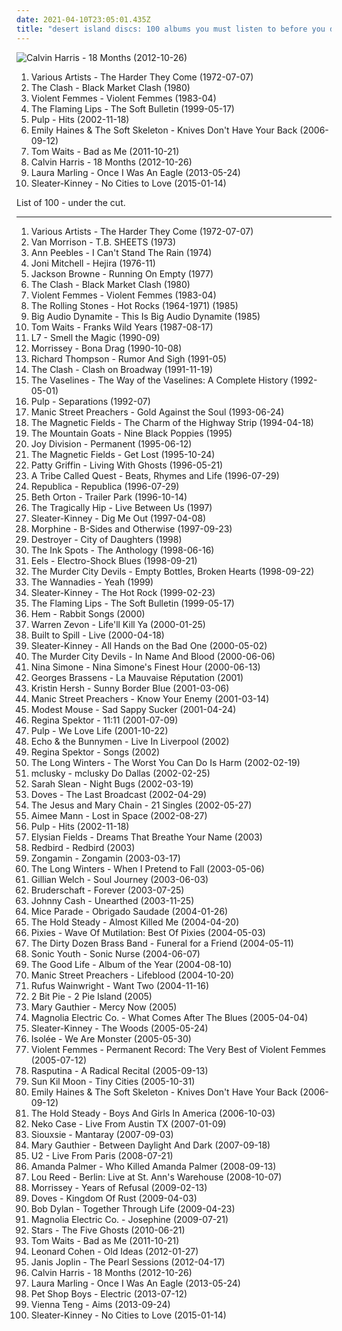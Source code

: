 ```yaml
---
date: 2021-04-10T23:05:01.435Z
title: "desert island discs: 100 albums you must listen to before you die"
---
```

![Calvin Harris - 18 Months (2012-10-26)](http://coverartarchive.org/release/4e32dd65-ee0b-47d0-a217-93752224f93f/11608487637-500.jpg "Calvin Harris - 18 Months (2012-10-26)")
<ol class="albums">
<li data-cover="https://img.discogs.com/kOWJpUyL3F_FpQ3HdX3TzTL03so=/fit-in/538x536/filters:strip_icc():format(jpeg):mode_rgb():quality(90)/discogs-images/R-393159-1176250241.jpeg.jpg" data-tags="soundtrack, reggae, reggae-pop, desert island discs, pitchfork 70s, rs 500 best, sjc" role="button">Various Artists - The Harder They Come (1972-07-07)</li>
<li data-cover="https://img.discogs.com/My-9fvAmHX7nNudLeLycC-M1z0g=/fit-in/600x593/filters:strip_icc():format(jpeg):mode_rgb():quality(90)/discogs-images/R-878236-1168448685.jpeg.jpg" data-tags="80s, post-punk, clash, desert island discs, my vinyl, own on cassette, vidette, sjc" role="button">The Clash - Black Market Clash (1980)</li>
<li data-cover="http://coverartarchive.org/release/9afa664c-9829-43d9-89fd-ce698e6f9068/1485761876-500.jpg" data-tags="80s, post-punk" role="button">Violent Femmes - Violent Femmes (1983-04)</li>
<li data-cover="http://coverartarchive.org/release/58e26176-9898-4a7e-837f-fcb221f1dfc1/21047497043-500.jpg" data-tags="indie, 90s, alternative, rock" role="button">The Flaming Lips - The Soft Bulletin (1999-05-17)</li>
<li data-cover="https://via.placeholder.com/450" data-tags="indie, rock, britpop, sheffield allsorts, fear of music" role="button">Pulp - Hits (2002-11-18)</li>
<li data-cover="https://img.discogs.com/UtBi7t1DXERRrdvkcTSdW3nD98A=/fit-in/600x600/filters:strip_icc():format(jpeg):mode_rgb():quality(90)/discogs-images/R-792756-1325069657.jpeg.jpg" data-tags="indie, female vocalists, piano" role="button">Emily Haines & The Soft Skeleton - Knives Don't Have Your Back (2006-09-12)</li>
<li data-cover="http://coverartarchive.org/release/95501339-d993-49d8-8bb0-54cb98464c29/13194367606-500.jpg" data-tags="alternative rock" role="button">Tom Waits - Bad as Me (2011-10-21)</li>
<li data-cover="http://coverartarchive.org/release/4e32dd65-ee0b-47d0-a217-93752224f93f/11608487637-500.jpg" data-tags="electronic, dance, house" role="button">Calvin Harris - 18 Months (2012-10-26)</li>
<li data-cover="http://coverartarchive.org/release/bf301708-c09d-4005-b029-65840a08f37f/15696299805-500.jpg" data-tags="folk, contemporary folk, americana, indie folk" role="button">Laura Marling - Once I Was An Eagle (2013-05-24)</li>
<li data-cover="http://coverartarchive.org/release/1d49f64c-ac5a-4d94-8486-6aceaba59046/8701541128-500.jpg" data-tags="indie rock, 2015 releases" role="button">Sleater-Kinney - No Cities to Love (2015-01-14)</li>
</ol>
List of 100 - under the cut.
<!-- more -->

_________________

<ol class="albums">
<li data-cover="https://img.discogs.com/kOWJpUyL3F_FpQ3HdX3TzTL03so=/fit-in/538x536/filters:strip_icc():format(jpeg):mode_rgb():quality(90)/discogs-images/R-393159-1176250241.jpeg.jpg" data-tags="soundtrack, reggae, reggae-pop, desert island discs, pitchfork 70s, rs 500 best, sjc" role="button">
Various Artists - The Harder They Come (1972-07-07)
</li>
<li data-cover="http://coverartarchive.org/release/a478245b-a608-4813-85b2-36fd09a4d6d2/26942669535-500.jpg" data-tags="rock, 60s, desert island discs, sjc" role="button">
Van Morrison - T.B. SHEETS (1973)
</li>
<li data-cover="https://img.discogs.com/EMk_Q_gwTyK80mTvIMd_A_4ijbo=/fit-in/586x600/filters:strip_icc():format(jpeg):mode_rgb():quality(90)/discogs-images/R-2117924-1295315544.jpeg.jpg" data-tags="soul" role="button">
Ann Peebles - I Can't Stand The Rain (1974)
</li>
<li data-cover="http://coverartarchive.org/release/7bcc031b-18eb-4055-b510-361060800261/4527165066-500.jpg" data-tags="folk, 70s" role="button">
Joni Mitchell - Hejira (1976-11)
</li>
<li data-cover="http://coverartarchive.org/release/5756323c-7d72-491b-9eb5-5864ab39e7ca/11802718870-500.jpg" data-tags="classic rock" role="button">
Jackson Browne - Running On Empty (1977)
</li>
<li data-cover="https://img.discogs.com/My-9fvAmHX7nNudLeLycC-M1z0g=/fit-in/600x593/filters:strip_icc():format(jpeg):mode_rgb():quality(90)/discogs-images/R-878236-1168448685.jpeg.jpg" data-tags="80s, post-punk, clash, desert island discs, my vinyl, own on cassette, vidette, sjc" role="button">
The Clash - Black Market Clash (1980)
</li>
<li data-cover="http://coverartarchive.org/release/9afa664c-9829-43d9-89fd-ce698e6f9068/1485761876-500.jpg" data-tags="80s, post-punk" role="button">
Violent Femmes - Violent Femmes (1983-04)
</li>
<li data-cover="http://coverartarchive.org/release/71f079be-2e35-4233-a1cb-18c458bd64fc/6939743803-500.jpg" data-tags="the rolling stones, classic rock, blues rock" role="button">
The Rolling Stones - Hot Rocks (1964-1971) (1985)
</li>
<li data-cover="http://coverartarchive.org/release/f52d8553-ab15-48bd-8bf8-43e29ac99c8b/12459062200-500.jpg" data-tags="80s" role="button">
Big Audio Dynamite - This Is Big Audio Dynamite (1985)
</li>
<li data-cover="http://coverartarchive.org/release/541d890a-9ecd-4d75-8db3-883b706d434a/4010641500-500.jpg" data-tags="blues, singer-songwriter" role="button">
Tom Waits - Franks Wild Years (1987-08-17)
</li>
<li data-cover="https://img.discogs.com/m5IMB0zq1NN8QKKZCFWLN0dkY1s=/fit-in/600x601/filters:strip_icc():format(jpeg):mode_rgb():quality(90)/discogs-images/R-5132433-1394907307-6919.jpeg.jpg" data-tags="riot grrrl" role="button">
L7 - Smell the Magic (1990-09)
</li>
<li data-cover="http://coverartarchive.org/release/74678f8d-80a8-3091-ada8-89d617241547/22697273580-500.jpg" data-tags="morrissey, alternative" role="button">
Morrissey - Bona Drag (1990-10-08)
</li>
<li data-cover="https://img.discogs.com/QYm_7zbxOi_8yRHEsa-RlXxJ5tU=/fit-in/600x593/filters:strip_icc():format(jpeg):mode_rgb():quality(90)/discogs-images/R-2084718-1263124398.jpeg.jpg" data-tags="folk rock" role="button">
Richard Thompson - Rumor And Sigh (1991-05)
</li>
<li data-cover="http://coverartarchive.org/release/8dc0d4c7-b26c-455e-b7df-2319c0da6b28/7983528242-500.jpg" data-tags="the guardian list of 1000 albums to hear before you die" role="button">
The Clash - Clash on Broadway (1991-11-19)
</li>
<li data-cover="http://coverartarchive.org/release/d16fceb3-9852-41d3-b9be-8d50fd110ae7/15842770700-500.jpg" data-tags="twee, scotland is for lovers" role="button">
The Vaselines - The Way of the Vaselines: A Complete History (1992-05-01)
</li>
<li data-cover="http://coverartarchive.org/release/ed8e6ae6-baf0-4e48-8f36-b927fd76064d/4395964292-500.jpg" data-tags="90s" role="button">
Pulp - Separations (1992-07)
</li>
<li data-cover="http://coverartarchive.org/release/9187f0d2-f9c7-4e4f-959f-f67da371dd7e/1666908080-500.jpg" data-tags="90s, alternative rock" role="button">
Manic Street Preachers - Gold Against the Soul (1993-06-24)
</li>
<li data-cover="https://img.discogs.com/oS2NzLg-4zJnZYpGV-E1kj1Ngf0=/fit-in/390x393/filters:strip_icc():format(jpeg):mode_rgb():quality(90)/discogs-images/R-4995680-1471646057-8530.jpeg.jpg" data-tags="indie, 90s" role="button">
The Magnetic Fields - The Charm of the Highway Strip (1994-04-18)
</li>
<li data-cover="http://coverartarchive.org/release/2345b971-b2bc-47bb-963f-cf8aede74b2a/7927140622-500.jpg" data-tags="folk, indie rock, singer-songwriter, folk rock, desert island discs" role="button">
The Mountain Goats - Nine Black Poppies (1995)
</li>
<li data-cover="http://coverartarchive.org/release/d7c9e8c6-b057-4f48-b04e-c460ec924eff/11920495341-500.jpg" data-tags="post-punk" role="button">
Joy Division - Permanent (1995-06-12)
</li>
<li data-cover="https://img.discogs.com/Aom3nC0ohHutlZHi-maPQevzBXY=/fit-in/600x596/filters:strip_icc():format(jpeg):mode_rgb():quality(90)/discogs-images/R-1316874-1293192052.jpeg.jpg" data-tags="synthpop" role="button">
The Magnetic Fields - Get Lost (1995-10-24)
</li>
<li data-cover="http://coverartarchive.org/release/7fe6a811-5c22-4211-b0b6-a7b8e0a270bd/28840033761-500.jpg" data-tags="singer-songwriter, alt-country, female vocalists" role="button">
Patty Griffin - Living With Ghosts (1996-05-21)
</li>
<li data-cover="http://coverartarchive.org/release/a28ae1a5-577f-3324-95bf-e8cdb1595e3e/23815611613-500.jpg" data-tags="hip-hop, 90s, hip hop" role="button">
A Tribe Called Quest - Beats, Rhymes and Life (1996-07-29)
</li>
<li data-cover="http://coverartarchive.org/release/c6bee5c2-f5b2-3339-ab89-a13f7d7c1f41/13753506399-500.jpg" data-tags="female vocalists, indie rock, 90s, pop-rock" role="button">
Republica - Republica (1996-07-29)
</li>
<li data-cover="https://img.discogs.com/Q-g8fNBSeBlsXe8jlt67IwJ9MnA=/fit-in/600x600/filters:strip_icc():format(jpeg):mode_rgb():quality(90)/discogs-images/R-114245-1264216179.jpeg.jpg" data-tags="folk, singer-songwriter" role="button">
Beth Orton - Trailer Park (1996-10-14)
</li>
<li data-cover="http://coverartarchive.org/release/e4895e4d-859c-48e4-966c-18ee276bade1/15415720886-500.jpg" data-tags="desert island discs" role="button">
The Tragically Hip - Live Between Us (1997)
</li>
<li data-cover="http://coverartarchive.org/release/d3bca172-fa17-4f55-8011-0a2851e59d19/17353601806-500.jpg" data-tags="female vocalists, indie rock, rock, punk, alternative rock, 90s, riot grrrl" role="button">
Sleater-Kinney - Dig Me Out (1997-04-08)
</li>
<li data-cover="https://img.discogs.com/ubF0BjfHDn8BWvlwpfOLIFg_9aA=/fit-in/600x592/filters:strip_icc():format(jpeg):mode_rgb():quality(90)/discogs-images/R-4628244-1370385662-4244.jpeg.jpg" data-tags="blues rock" role="button">
Morphine - B-Sides and Otherwise (1997-09-23)
</li>
<li data-cover="http://coverartarchive.org/release/57a5da39-729b-3352-9c95-e9b390e22e08/16155956543-500.jpg" data-tags="sad, canadian, 90s" role="button">
Destroyer - City of Daughters (1998)
</li>
<li data-cover="https://img.discogs.com/VO22300uDqVLZwiT4NF515eK0oY=/fit-in/500x491/filters:strip_icc():format(jpeg):mode_rgb():quality(90)/discogs-images/R-5902490-1405871731-2823.jpeg.jpg" data-tags="jazz, desert island discs, collected, out of order" role="button">
The Ink Spots - The Anthology (1998-06-16)
</li>
<li data-cover="http://coverartarchive.org/release/18274d01-86aa-4f26-ab80-5526bd285d9b/5129179403-500.jpg" data-tags="90s, indie rock" role="button">
Eels - Electro-Shock Blues (1998-09-21)
</li>
<li data-cover="http://coverartarchive.org/release/1833e684-c6e4-3896-b766-339903b983d2/15531441645-500.jpg" data-tags="punk rock, rock and roll, desert island discs, where is my bong, drunk tank singalong tune" role="button">
The Murder City Devils - Empty Bottles, Broken Hearts (1998-09-22)
</li>
<li data-cover="https://img.discogs.com/-Bws1FBEKQ6731KcjdJsjlzkwNQ=/fit-in/600x592/filters:strip_icc():format(jpeg):mode_rgb():quality(90)/discogs-images/R-605494-1412433564-9154.jpeg.jpg" data-tags="sweden, alex, desert island discs, kalle mansson" role="button">
The Wannadies - Yeah (1999)
</li>
<li data-cover="http://coverartarchive.org/release/69dfd0a6-b201-418b-ad01-5be713f43195/10549318371-500.jpg" data-tags="indie rock, indie, female vocalists" role="button">
Sleater-Kinney - The Hot Rock (1999-02-23)
</li>
<li data-cover="http://coverartarchive.org/release/58e26176-9898-4a7e-837f-fcb221f1dfc1/21047497043-500.jpg" data-tags="indie, 90s, alternative, rock" role="button">
The Flaming Lips - The Soft Bulletin (1999-05-17)
</li>
<li data-cover="https://img.discogs.com/mzrlfh0QWWb39FzQZz6tWxtTFdg=/fit-in/600x600/filters:strip_icc():format(jpeg):mode_rgb():quality(90)/discogs-images/R-958023-1177482020.jpeg.jpg" data-tags="female vocalists" role="button">
Hem - Rabbit Songs (2000)
</li>
<li data-cover="http://coverartarchive.org/release/dd7859da-63b8-46d0-b811-e05e11a2c1c2/24875604394-500.jpg" data-tags="rock, 2000s" role="button">
Warren Zevon - Life'll Kill Ya (2000-01-25)
</li>
<li data-cover="http://coverartarchive.org/release/8eb5fba9-e6fe-46db-8ff4-1ab77e1096f4/7940771884-500.jpg" data-tags="indie, rock" role="button">
Built to Spill - Live (2000-04-18)
</li>
<li data-cover="https://img.discogs.com/cWfCD7gEkow118wcDzNNMIEkSPY=/fit-in/600x600/filters:strip_icc():format(jpeg):mode_rgb():quality(90)/discogs-images/R-417166-1287409663.jpeg.jpg" data-tags="indie rock" role="button">
Sleater-Kinney - All Hands on the Bad One (2000-05-02)
</li>
<li data-cover="http://coverartarchive.org/release/ee70adc5-ad51-4974-b272-bf6282719875/25101692738-500.jpg" data-tags="punk rock, rock and roll, garage punk, desert island discs, where is my bong, headbangers ball, drunk tank singalong tune" role="button">
The Murder City Devils - In Name And Blood (2000-06-06)
</li>
<li data-cover="http://coverartarchive.org/release/80400af0-ee7b-4035-8c25-72289160ac21/28149235830-500.jpg" data-tags="jazz, jazz vocal, nina simone, simone, desert island discs, sjass" role="button">
Nina Simone - Nina Simone's Finest Hour (2000-06-13)
</li>
<li data-cover="http://coverartarchive.org/release/ef7832c2-369c-40c3-a148-527e2b59c5b6/3496279385-500.jpg" data-tags="french" role="button">
Georges Brassens - La Mauvaise Réputation (2001)
</li>
<li data-cover="http://coverartarchive.org/release/c1eedf21-be23-48eb-b079-61ff3c2941e5/2377901046-500.jpg" data-tags="alternative, singer-songwriter, 00s, desert island discs" role="button">
Kristin Hersh - Sunny Border Blue (2001-03-06)
</li>
<li data-cover="https://img.discogs.com/BtU1YkotzVIjpB_8c23e3EHr_so=/fit-in/600x939/filters:strip_icc():format(jpeg):mode_rgb():quality(90)/discogs-images/R-8194197-1569744019-7938.jpeg.jpg" data-tags="rock, 00s" role="button">
Manic Street Preachers - Know Your Enemy (2001-03-14)
</li>
<li data-cover="https://img.discogs.com/NHBEV_lr6I9U9ifhHbHWeZyLNlk=/fit-in/600x600/filters:strip_icc():format(jpeg):mode_rgb():quality(90)/discogs-images/R-5977761-1407886655-5983.jpeg.jpg" data-tags="indie, experimental, indie rock" role="button">
Modest Mouse - Sad Sappy Sucker (2001-04-24)
</li>
<li data-cover="http://coverartarchive.org/release/df05a613-0cde-4f9c-bf69-59bd3b76be3e/5817135757-500.jpg" data-tags="jazz, piano, anti-folk" role="button">
Regina Spektor - 11:11 (2001-07-09)
</li>
<li data-cover="http://coverartarchive.org/release/d8f8d195-b0ce-43c7-9435-ad236478cf9c/17812400344-500.jpg" data-tags="britpop" role="button">
Pulp - We Love Life (2001-10-22)
</li>
<li data-cover="http://coverartarchive.org/release/c1f1819a-ce97-4f2c-bff7-54f8dd2be70b/12885144100-500.jpg" data-tags="alternative, new wave, live, liverpool, echo & the bunnymen, deleted, live album, desert island discs, flashback alternatives, brilliant albums, sjc, live in liverpool" role="button">
Echo & the Bunnymen - Live In Liverpool (2002)
</li>
<li data-cover="http://coverartarchive.org/release/fcb8a3df-61cc-450e-9c9a-fbcfddffae84/16146902869-500.jpg" data-tags="piano, female vocalists" role="button">
Regina Spektor - Songs (2002)
</li>
<li data-cover="http://coverartarchive.org/release/61dfc0c1-9057-41c5-b788-a8cfe26c633a/17647597715-500.jpg" data-tags="indie, seattle, indie rock, bounce, euphoric, 2000s, blissful, barsuk, cathartic, clutter, plaintive, folksy, desert island discs, barsuk: generalized, the long winters, albums acquired in 2011" role="button">
The Long Winters - The Worst You Can Do Is Harm (2002-02-19)
</li>
<li data-cover="http://coverartarchive.org/release/c9b684e7-1820-4f91-a43b-ebf12c580d9f/6624706040-500.jpg" data-tags="noise rock" role="button">
mclusky - mclusky Do Dallas (2002-02-25)
</li>
<li data-cover="http://coverartarchive.org/release/f9416d61-7016-4dbd-bda3-7a1ec0d35735/5312408655-500.jpg" data-tags="singer-songwriter, 00s" role="button">
Sarah Slean - Night Bugs (2002-03-19)
</li>
<li data-cover="http://coverartarchive.org/release/5e306f81-9a7c-3d3a-9393-43dd35440717/24893740190-500.jpg" data-tags="britpop, indie" role="button">
Doves - The Last Broadcast (2002-04-29)
</li>
<li data-cover="http://coverartarchive.org/release/460eb1c2-1787-4c84-8aec-496251d17e8b/3205936535-500.jpg" data-tags="indie" role="button">
The Jesus and Mary Chain - 21 Singles (2002-05-27)
</li>
<li data-cover="http://coverartarchive.org/release/8fc6366c-ad31-4825-80b0-b2830ba9712b/10272280281-500.jpg" data-tags="singer-songwriter, female vocalists" role="button">
Aimee Mann - Lost in Space (2002-08-27)
</li>
<li data-cover="https://via.placeholder.com/450" data-tags="indie, rock, britpop, sheffield allsorts, fear of music" role="button">
Pulp - Hits (2002-11-18)
</li>
<li data-cover="http://coverartarchive.org/release/2448993b-2515-3afc-a2eb-be0a1022b706/19905750881-500.jpg" data-tags="desert island discs" role="button">
Elysian Fields - Dreams That Breathe Your Name (2003)
</li>
<li data-cover="http://coverartarchive.org/release/24fe9f95-6d9e-4e55-bce8-d4a2891b6f0a/11996750827-500.jpg" data-tags="purchased 09, desert island discs" role="button">
Redbird - Redbird (2003)
</li>
<li data-cover="https://img.discogs.com/hwuAGtFLnITTw3n8vr7KFTeOzPY=/fit-in/600x597/filters:strip_icc():format(jpeg):mode_rgb():quality(90)/discogs-images/R-141316-1377297796-7587.jpeg.jpg" data-tags="desert island discs" role="button">
Zongamin - Zongamin (2003-03-17)
</li>
<li data-cover="http://coverartarchive.org/release/3e5e8698-8ed5-4807-ba58-dc91e1685a37/17600926681-500.jpg" data-tags="barsuk" role="button">
The Long Winters - When I Pretend to Fall (2003-05-06)
</li>
<li data-cover="http://coverartarchive.org/release/b6f84cbc-afff-36c1-9eab-8da0633c7c6c/2255166850-500.jpg" data-tags="alt-country" role="button">
Gillian Welch - Soul Journey (2003-06-03)
</li>
<li data-cover="https://img.discogs.com/x_ZXbTXhgJAS1mE58lQEzzO1UJg=/fit-in/426x600/filters:strip_icc():format(jpeg):mode_rgb():quality(90)/discogs-images/R-175867-1555449374-8049.png.jpg" data-tags="industrial, ebm, desert island discs, recommendable" role="button">
Bruderschaft - Forever (2003-07-25)
</li>
<li data-cover="http://coverartarchive.org/release/4321855e-8e8e-4786-8506-28e6d69633b9/13966110015-500.jpg" data-tags="country" role="button">
Johnny Cash - Unearthed (2003-11-25)
</li>
<li data-cover="http://coverartarchive.org/release/5e1d0431-64dd-4e59-85c9-bdc0e311dcb7/4506037751-500.jpg" data-tags="electronica, post-rock" role="button">
Mice Parade - Obrigado Saudade (2004-01-26)
</li>
<li data-cover="https://img.discogs.com/7iSzcrftc6epdSJeV7GFGK1wLjk=/fit-in/600x600/filters:strip_icc():format(jpeg):mode_rgb():quality(90)/discogs-images/R-9335610-1478801972-5056.jpeg.jpg" data-tags="indie, indie rock, 00s, rock, american" role="button">
The Hold Steady - Almost Killed Me (2004-04-20)
</li>
<li data-cover="http://coverartarchive.org/release/7764cb26-a401-4214-9d30-be0bde7f3f19/1817430121-500.jpg" data-tags="rock" role="button">
Pixies - Wave Of Mutilation: Best Of Pixies (2004-05-03)
</li>
<li data-cover="http://coverartarchive.org/release/891e569a-c30e-45d8-a6e1-4b15953368c5/6193201031-500.jpg" data-tags="jazz, big band, new orleans, mixup, brisk sound, jazzy beats, praise and worship, desert island discs, groovy beats, jazzy flavoured, ropeadope tastemaker, kid24" role="button">
The Dirty Dozen Brass Band - Funeral for a Friend (2004-05-11)
</li>
<li data-cover="http://coverartarchive.org/release/7d60edd1-f1d0-4c29-a2a3-f9ad2d3f2de7/4808033952-500.jpg" data-tags="alternative rock" role="button">
Sonic Youth - Sonic Nurse (2004-06-07)
</li>
<li data-cover="http://coverartarchive.org/release/9e693403-f000-3fcf-abdb-2eaa4a129f71/19206229015-500.jpg" data-tags="indie rock, indie" role="button">
The Good Life - Album of the Year (2004-08-10)
</li>
<li data-cover="https://img.discogs.com/iJ1uU2VMCxYbEZpMj8xa2ne3sjI=/fit-in/600x600/filters:strip_icc():format(jpeg):mode_rgb():quality(90)/discogs-images/R-4576544-1368882873-4855.jpeg.jpg" data-tags="rock, 00s, alternative, criminally underrated" role="button">
Manic Street Preachers - Lifeblood (2004-10-20)
</li>
<li data-cover="https://img.discogs.com/3waKR4XxTJ5AsOA8BWGWHiUUw9k=/fit-in/600x517/filters:strip_icc():format(jpeg):mode_rgb():quality(90)/discogs-images/R-11072812-1520800595-4024.jpeg.jpg" data-tags="indie, singer-songwriter" role="button">
Rufus Wainwright - Want Two (2004-11-16)
</li>
<li data-cover="https://img.discogs.com/PNQ7bmMrwQm8N_Ymlm8zRbTPAeM=/fit-in/600x599/filters:strip_icc():format(jpeg):mode_rgb():quality(90)/discogs-images/R-781243-1187448395.jpeg.jpg" data-tags="electronic, british, progressive house, 00s, one little indian, desert island discs" role="button">
2 Bit Pie - 2 Pie Island (2005)
</li>
<li data-cover="http://coverartarchive.org/release/6903fcb9-4359-49d8-ad31-73a97296b710/8722040709-500.jpg" data-tags="country, americana, alt-country, 00s, purchased 09, desert island discs, m gauthier" role="button">
Mary Gauthier - Mercy Now (2005)
</li>
<li data-cover="http://coverartarchive.org/release/3540c65f-cd1c-3575-ac0c-ccff3b57b053/15329187407-500.jpg" data-tags="00s" role="button">
Magnolia Electric Co. - What Comes After The Blues (2005-04-04)
</li>
<li data-cover="http://coverartarchive.org/release/75a61f20-20f4-3255-a890-b4868ba2e169/8845794719-500.jpg" data-tags="indie, rock, alternative rock, indie rock" role="button">
Sleater-Kinney - The Woods (2005-05-24)
</li>
<li data-cover="https://img.discogs.com/miSQF1ZEr8MuVJ4BUikC7w0adAM=/fit-in/600x597/filters:strip_icc():format(jpeg):mode_rgb():quality(90)/discogs-images/R-458743-1504905798-8860.jpeg.jpg" data-tags="electronic, minimal" role="button">
Isolée - We Are Monster (2005-05-30)
</li>
<li data-cover="http://coverartarchive.org/release/8f977712-f3b4-4a9a-ade3-24a071e4a1fc/6625176890-500.jpg" data-tags="indie, 80s, punk, alternative" role="button">
Violent Femmes - Permanent Record: The Very Best of Violent Femmes (2005-07-12)
</li>
<li data-cover="http://coverartarchive.org/release/fe5d107a-be6e-466d-8d29-72f79ee42734/11959642682-500.jpg" data-tags="live, rasputina, desert island discs, mel fave albums, mel fave music, lauraann163" role="button">
Rasputina - A Radical Recital (2005-09-13)
</li>
<li data-cover="https://img.discogs.com/-C0G07Bfi9OI-kDCj1ikyvq0-1c=/fit-in/600x600/filters:strip_icc():format(jpeg):mode_rgb():quality(90)/discogs-images/R-753035-1155288116.jpeg.jpg" data-tags="folk, cover, covers, covertown" role="button">
Sun Kil Moon - Tiny Cities (2005-10-31)
</li>
<li data-cover="https://img.discogs.com/UtBi7t1DXERRrdvkcTSdW3nD98A=/fit-in/600x600/filters:strip_icc():format(jpeg):mode_rgb():quality(90)/discogs-images/R-792756-1325069657.jpeg.jpg" data-tags="indie, female vocalists, piano" role="button">
Emily Haines & The Soft Skeleton - Knives Don't Have Your Back (2006-09-12)
</li>
<li data-cover="http://coverartarchive.org/release/8417c017-6f07-3ebb-b9d8-64bbbdaee4d9/15782550452-500.jpg" data-tags="rock" role="button">
The Hold Steady - Boys And Girls In America (2006-10-03)
</li>
<li data-cover="https://img.discogs.com/n0K4zxaOPiabxNI1S_UVJRPyhWs=/fit-in/412x550/filters:strip_icc():format(jpeg):mode_rgb():quality(90)/discogs-images/R-5040396-1426821719-9881.jpeg.jpg" data-tags="americana, alt-country, live, neko case, country noir, desert island discs, my whole damn collection, red shoes desert island, absolutely fucking perfect, tdhassociation" role="button">
Neko Case - Live From Austin TX (2007-01-09)
</li>
<li data-cover="http://coverartarchive.org/release/5515ee75-3a9f-31af-8952-35233a62b114/14997969344-500.jpg" data-tags="post-punk, siouxsie, alternative" role="button">
Siouxsie - Mantaray (2007-09-03)
</li>
<li data-cover="https://img.discogs.com/bS6O7UNsC5xQl0_oPP1B4FKWruA=/fit-in/600x596/filters:strip_icc():format(jpeg):mode_rgb():quality(90)/discogs-images/R-2068990-1612816256-2927.jpeg.jpg" data-tags="singer-songwriter, alt-country" role="button">
Mary Gauthier - Between Daylight And Dark (2007-09-18)
</li>
<li data-cover="http://coverartarchive.org/release/e089c521-16fd-42c5-abf7-ee79fb6231fd/11994441629-500.jpg" data-tags="rock, irish, live, compilations, desert island discs" role="button">
U2 - Live From Paris (2008-07-21)
</li>
<li data-cover="http://coverartarchive.org/release/5048b8c6-1214-4836-a48f-c2df38eaf099/7240585489-500.jpg" data-tags="alternative, cabaret" role="button">
Amanda Palmer - Who Killed Amanda Palmer (2008-09-13)
</li>
<li data-cover="http://coverartarchive.org/release/3f0b4df8-7aff-4d4d-97fe-b2009252ec11/15458551821-500.jpg" data-tags="rock, live, emusic, desert island discs" role="button">
Lou Reed - Berlin: Live at St. Ann's Warehouse (2008-10-07)
</li>
<li data-cover="https://img.discogs.com/3W0xB4mt2YDIZh8CLaxKgiOICJc=/fit-in/600x373/filters:strip_icc():format(jpeg):mode_rgb():quality(90)/discogs-images/R-4596472-1369480147-6877.jpeg.jpg" data-tags="indie, alternative, 00s" role="button">
Morrissey - Years of Refusal (2009-02-13)
</li>
<li data-cover="http://coverartarchive.org/release/3d1a7c20-2a4e-3a46-9d5d-f56d6d62d40d/15284686655-500.jpg" data-tags="indie rock" role="button">
Doves - Kingdom Of Rust (2009-04-03)
</li>
<li data-cover="https://img.discogs.com/0p4IeHnrBKzwZbaUP2XNQnSMdbY=/fit-in/300x300/filters:strip_icc():format(jpeg):mode_rgb():quality(90)/discogs-images/R-4328080-1361870851-6165.jpeg.jpg" data-tags="rock, folk, folk rock, 00s" role="button">
Bob Dylan - Together Through Life (2009-04-23)
</li>
<li data-cover="http://coverartarchive.org/release/0df19cac-877c-4dae-9c09-83f1509ee181/21009277200-500.jpg" data-tags="indie, alt country" role="button">
Magnolia Electric Co. - Josephine (2009-07-21)
</li>
<li data-cover="http://coverartarchive.org/release/50b1784e-fe17-4944-80af-604a7f27f892/22157262431-500.jpg" data-tags="indie pop" role="button">
Stars - The Five Ghosts (2010-06-21)
</li>
<li data-cover="http://coverartarchive.org/release/95501339-d993-49d8-8bb0-54cb98464c29/13194367606-500.jpg" data-tags="alternative rock" role="button">
Tom Waits - Bad as Me (2011-10-21)
</li>
<li data-cover="http://coverartarchive.org/release/b02dd44e-2b35-44f1-8001-768fc94f5d14/4083920556-500.jpg" data-tags="singer-songwriter" role="button">
Leonard Cohen - Old Ideas (2012-01-27)
</li>
<li data-cover="http://coverartarchive.org/release/08c83bf9-2c78-4322-8d30-eef6a98e61fb/15621543612-500.jpg" data-tags="classic rock, rock, female vocalists, blues rock, janis joplin, desert island discs, queen of rock" role="button">
Janis Joplin - The Pearl Sessions (2012-04-17)
</li>
<li data-cover="http://coverartarchive.org/release/4e32dd65-ee0b-47d0-a217-93752224f93f/11608487637-500.jpg" data-tags="electronic, dance, house" role="button">
Calvin Harris - 18 Months (2012-10-26)
</li>
<li data-cover="http://coverartarchive.org/release/bf301708-c09d-4005-b029-65840a08f37f/15696299805-500.jpg" data-tags="folk, contemporary folk, americana, indie folk" role="button">
Laura Marling - Once I Was An Eagle (2013-05-24)
</li>
<li data-cover="https://img.discogs.com/X56TsAaQVcGJByBtuBvgWIlUTDc=/fit-in/392x600/filters:strip_icc():format(jpeg):mode_rgb():quality(90)/discogs-images/R-1565810-1228855541.jpeg.jpg" data-tags="synthpop" role="button">
Pet Shop Boys - Electric (2013-07-12)
</li>
<li data-cover="https://img.discogs.com/M35ONB_rnqWIgf2ovcOpCBifoNI=/fit-in/505x470/filters:strip_icc():format(jpeg):mode_rgb():quality(90)/discogs-images/R-6213774-1483435653-5850.jpeg.jpg" data-tags="singer-songwriter, vienna teng, desert island discs" role="button">
Vienna Teng - Aims (2013-09-24)
</li>
<li data-cover="http://coverartarchive.org/release/1d49f64c-ac5a-4d94-8486-6aceaba59046/8701541128-500.jpg" data-tags="indie rock, 2015 releases" role="button">
Sleater-Kinney - No Cities to Love (2015-01-14)
</li>
</ol>